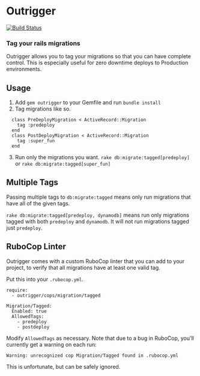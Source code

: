 Outrigger
==========

[![Build Status](https://travis-ci.org/instructure/outrigger.svg?branch=master)](https://travis-ci.org/instructure/outrigger)

### Tag your rails migrations

Outrigger allows you to tag your migrations so that you can have
complete control. This is especially useful for zero downtime deploys to Production environments.

Usage
------------

1. Add `gem outrigger` to your Gemfile and run `bundle install`
2. Tag migrations like so.
```
  class PreDeployMigration < ActiveRecord::Migration
    tag :predeploy
  end
  class PostDeployMigration < ActiveRecord::Migration
    tag :super_fun
  end
```
3. Run only the migrations you want.
``` rake db:migrate:tagged[predeploy] ```
or
``` rake db:migrate:tagged[super_fun] ```

Multiple Tags
-------------

Passing multiple tags to `db:migrate:tagged` means only run migrations that have
all of the given tags.

``` rake db:migrate:tagged[predeploy, dynamodb] ``` means run only migrations
tagged with both `predeploy` and `dynamodb`. It will not run migrations tagged
just `predeploy`.

RuboCop Linter
--------------

Outrigger comes with a custom RuboCop linter that you can add to your project,
to verify that all migrations have at least one valid tag.

Put this into your `.rubocop.yml`.

```
require:
  - outrigger/cops/migration/tagged

Migration/Tagged:
  Enabled: true
  AllowedTags:
    - predeploy
    - postdeploy
```

Modify `AllowedTags` as necessary. Note that due to a bug in RuboCop, you'll
currently get a warning on each run:

```
Warning: unrecognized cop Migration/Tagged found in .rubocop.yml
```

This is unfortunate, but can be safely ignored.
